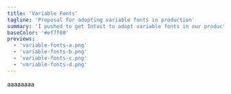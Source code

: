 ```yaml
---
title: 'Variable Fonts'
tagline: 'Proposal for adopting variable fonts in production'
summary: 'I pushed to get Intuit to adopt variable fonts in our products and marketing. Here are the benefits.'
baseColor: '#ef7f00'
previews:
  - 'variable-fonts-a.png'
  - 'variable-fonts-b.png'
  - 'variable-fonts-c.png'
  - 'variable-fonts-d.png'
---
```


aaaaaaaa
